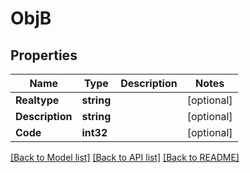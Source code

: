# ObjB

## Properties
Name | Type | Description | Notes
------------ | ------------- | ------------- | -------------
**Realtype** | **string** |  | [optional] 
**Description** | **string** |  | [optional] 
**Code** | **int32** |  | [optional] 

[[Back to Model list]](../README.md#documentation-for-models) [[Back to API list]](../README.md#documentation-for-api-endpoints) [[Back to README]](../README.md)


